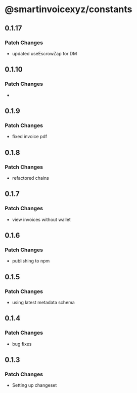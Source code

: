 # @smartinvoicexyz/constants

## 0.1.17

### Patch Changes

- updated useEscrowZap for DM

## 0.1.10

### Patch Changes

-

## 0.1.9

### Patch Changes

- fixed invoice pdf

## 0.1.8

### Patch Changes

- refactored chains

## 0.1.7

### Patch Changes

- view invoices without wallet

## 0.1.6

### Patch Changes

- publishing to npm

## 0.1.5

### Patch Changes

- using latest metadata schema

## 0.1.4

### Patch Changes

- bug fixes

## 0.1.3

### Patch Changes

- Setting up changeset
